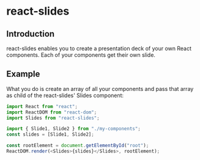 # react-slides

## Introduction

react-slides enables you to create a presentation deck of your own React components. Each of your components get their own slide.

## Example

What you do is create an array of all your components and pass that array as child of the react-slides' Slides component:

```js
import React from "react";
import ReactDOM from "react-dom";
import Slides from "react-slides";

import { Slide1, Slide2 } from "./my-components";
const slides = [Slide1, Slide2];

const rootElement = document.getElementById("root");
ReactDOM.render(<Slides>{slides}</Slides>, rootElement);
```
